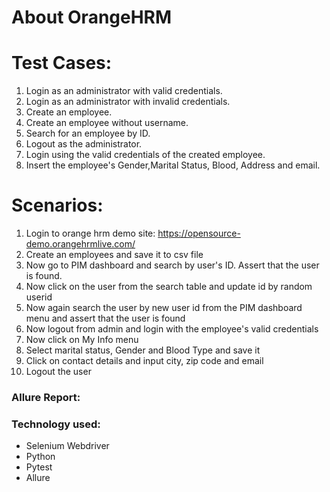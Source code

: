 # About OrangeHRM


# Test Cases:

1. Login as an administrator with valid credentials.
2. Login as an administrator with invalid credentials.
3. Create an employee.
4. Create an employee without username.
5. Search for an employee by ID.
6. Logout as the administrator.
7. Login using the valid credentials of the created employee.
8. Insert the employee's Gender,Marital Status, Blood, Address and email.

# Scenarios:
1. Login to orange hrm demo site: https://opensource-demo.orangehrmlive.com/
2. Create an employees and save it to csv file
3. Now go to PIM dashboard and search by user's ID. Assert that the user is found.
4. Now click on the user from the search table and update id by random userid
5. Now again search the user by new user id from the PIM dashboard menu and assert that the user is found
6. Now logout from admin and login with the employee's valid credentials
7. Now click on My Info menu
8. Select marital status, Gender and Blood Type and save it
9. Click on contact details and input city, zip code and email
10. Logout the user

### Allure Report:

### Technology used:
- Selenium Webdriver 
- Python
- Pytest
- Allure